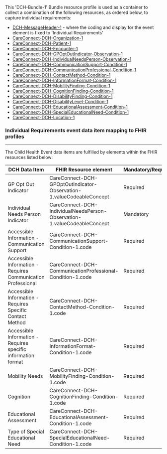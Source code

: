 This 'DCH-Bundle-1' Bundle resource profile is used as a container to collect a combination of the following resources, as ordered below, to capture individual requirements:

- [DCH-MessageHeader-1] - where the coding and display for the event element is fixed to 'Individual Requirements'
- [CareConnect-DCH-Organization-1]
- [CareConnect-DCH-Patient-1]
- [CareConnect-DCH-Encounter-1]
- [CareConnect-DCH-GPOptOutIndicator-Observation-1]
- [CareConnect-DCH-IndividualNeedsPerson-Observation-1]
- [CareConnect-DCH-CommunicationSupport-Condition-1]
- [CareConnect-DCH-CommunicationProfessional-Condition-1]
- [CareConnect-DCH-ContactMethod-Condition-1]
- [CareConnect-DCH-InformationFormat-Condition-1]
- [CareConnect-DCH-MobilityFinding-Condition-1]
- [CareConnect-DCH-CognitionFinding-Condition-1]
- [CareConnect-DCH-DisabilityFinding-Condition-1]
- [CareConnect-DCH-DisabilityLevel-Condition-1]
- [CareConnect-DCH-EducationalAssessment-Condition-1]
- [CareConnect-DCH-SpecialEducationalNeed-Condition-1]
- [CareConnect-DCH-Location-1]

                                                                                                    
### Individual Requirements event data item mapping to FHIR profiles ###
----------
The Child Health Event data items are fulfilled by elements within the FHIR resources listed below:

| DCH Data Item                                                 | FHIR Resource element                                                    | Mandatory/Required/Optional |
|---------------------------------------------------------------|--------------------------------------------------------------------------|-----------------------------|
| GP Opt Out Indicator                                          | CareConnect-DCH-GPOptOutIndicator-Observation-1.valueCodeableConcept     | Required                    |
| Individual Needs Person Indicator                             | CareConnect-DCH-IndividualNeedsPerson-Observation-1.valueCodeableConcept | Mandatory                   |
| Accessible Information - Communication Support                | CareConnect-DCH-CommunicationSupport-Condition-1.code                    | Required                    |
| Accessible Information - Requires Communication Professional  | CareConnect-DCH-CommunicationProfessional-Condition-1.code               | Required                    |
| Accessible Information - Requires Specific Contact Method     | CareConnect-DCH-ContactMethod-Condition-1.code                           | Required                    |
| Accessible Information - Requires specific information format | CareConnect-DCH-InformationFormat-Condition-1.code                       | Required                    |
| Mobility Needs                                                | CareConnect-DCH-MobilityFinding-Condition-1.code                         | Required                    |
| Cognition                                                     | CareConnect-DCH-CognitionFinding-Condition-1.code                        | Required                    |
| Educational Assessment                                        | CareConnect-DCH-EducationalAssessment-Condition-1.code                   | Required                    |
| Type of Special Educational Need                              | CareConnect-DCH-SpecialEducationalNeed-Condition-1.code                  | Required                    |


[DCH-MessageHeader-1]:dch-messageheader-1.html
[CareConnect-DCH-Organization-1]:careconnect-dch-organization-1.html
[CareConnect-DCH-Patient-1]:careconnect-dch-patient-1.html
[CareConnect-DCH-Encounter-1]:careconnect-dch-encounter-1.html
[CareConnect-DCH-Practitioner-1]:careconnect-dch-practitioner-1.html
[CareConnect-DCH-Location-1]:careconnect-dch-location-1.html
[CareConnect-DCH-GPOptOutIndicator-Observation-1]:careconnect-dch-gpoptoutindicator-observation-1.html
[CareConnect-DCH-IndividualNeedsPerson-Observation-1]:careconnect-dch-individualneedsperson-observation-1.html
[CareConnect-DCH-CommunicationSupport-Condition-1]:careconnect-dch-communicationsupport-condition-1.html
[CareConnect-DCH-CommunicationProfessional-Condition-1]:careconnect-dch-communicationprofessional-condition-1.html
[CareConnect-DCH-ContactMethod-Condition-1]:careconnect-dch-contactmethod-condition-1.html
[CareConnect-DCH-InformationFormat-Condition-1]:careconnect-dch-informationformat-condition-1.html
[CareConnect-DCH-MobilityFinding-Condition-1]:careconnect-dch-mobilityfinding-condition-1.html
[CareConnect-DCH-CognitionFinding-Condition-1]:careconnect-dch-cognitionfinding-condition-1.html
[CareConnect-DCH-DisabilityFinding-Condition-1]:careconnect-dch-disabilitydinding-condition-1.html
[CareConnect-DCH-DisabilityLevel-Condition-1]:careconnect-dch-disabilitylevel-condition-1.html
[CareConnect-DCH-EducationalAssessment-Condition-1]:careconnect-dch-educationalassessment-condition-1.html
[CareConnect-DCH-SpecialEducationalNeed-Condition-1]:careconnect-dch-specialeducationalneed-condition-1.html
